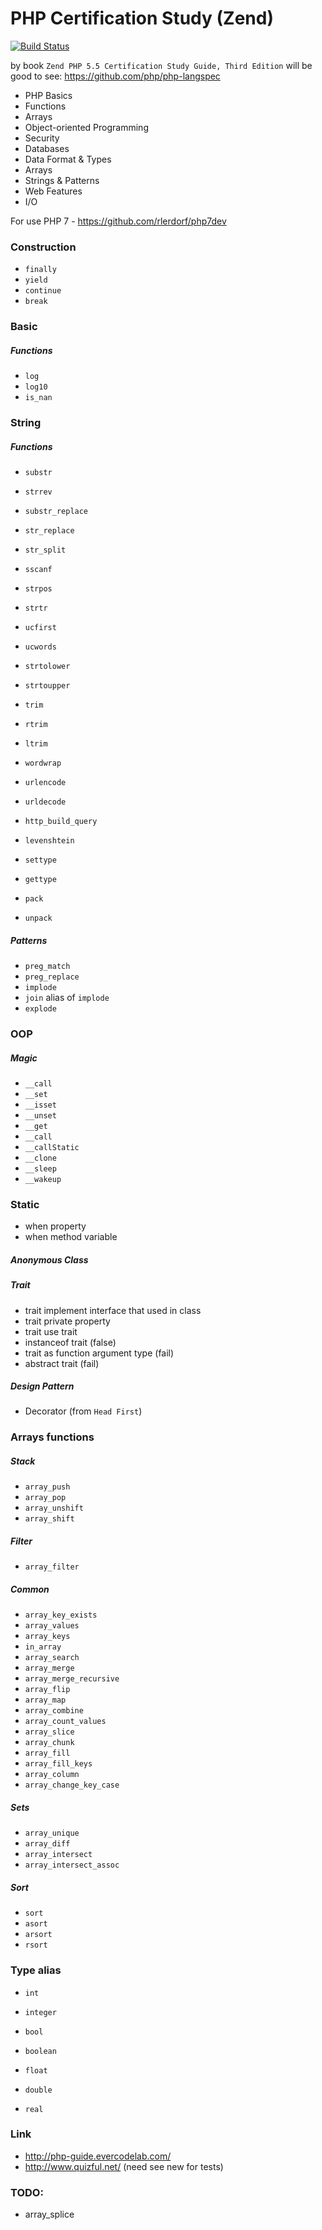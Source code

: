 # PHP Certification Study (Zend)

[![Build Status](https://travis-ci.org/ReenExeStudyTools/PHPStudy.svg)](https://travis-ci.org/ReenExeStudyTools/PHPStudy)

by book `Zend PHP 5.5 Certification Study Guide, Third Edition`
will be good to see: <https://github.com/php/php-langspec>


*    PHP Basics
*    Functions
*    Arrays
*    Object-oriented Programming
*    Security
*    Databases
*    Data Format & Types
*    Arrays
*    Strings & Patterns
*    Web Features
*    I/O

For use PHP 7 - https://github.com/rlerdorf/php7dev

### Construction
* `finally`
* `yield`
* `continue`
* `break`

### Basic
##### Functions
* `log`
* `log10`
* `is_nan`

### String
##### Functions
* `substr`
* `strrev`
* `substr_replace`
* `str_replace`
* `str_split`
* `sscanf`
* `strpos`
* `strtr`

* `ucfirst`
* `ucwords`
* `strtolower`
* `strtoupper`

* `trim`
* `rtrim`
* `ltrim`

* `wordwrap`

* `urlencode`
* `urldecode`
* `http_build_query`

* `levenshtein`

* `settype`
* `gettype`

* `pack`
* `unpack`
##### Patterns
* `preg_match`
* `preg_replace`
* `implode`
* `join` alias of `implode`
* `explode`

### OOP
##### Magic
* `__call`
* `__set`
* `__isset`
* `__unset`
* `__get`
* `__call`
* `__callStatic`
* `__clone`
* `__sleep`
* `__wakeup`

### Static
* when property
* when method variable

##### Anonymous Class

##### Trait
* trait implement interface that used in class
* trait private property
* trait use trait
* instanceof trait (false)
* trait as function argument type (fail)
* abstract trait (fail)

##### Design Pattern
* Decorator (from `Head First`)

### Arrays functions
##### Stack
* `array_push`
* `array_pop`
* `array_unshift`
* `array_shift`

##### Filter
* `array_filter`

##### Common
* `array_key_exists`
* `array_values`
* `array_keys`
* `in_array`
* `array_search`
* `array_merge`
* `array_merge_recursive`
* `array_flip`
* `array_map`
* `array_combine`
* `array_count_values`
* `array_slice`
* `array_chunk`
* `array_fill`
* `array_fill_keys`
* `array_column`
* `array_change_key_case`

##### Sets
* `array_unique`
* `array_diff`
* `array_intersect`
* `array_intersect_assoc`

##### Sort
* `sort`
* `asort`
* `arsort`
* `rsort`

### Type alias
* `int`
* `integer`

* `bool`
* `boolean`

* `float`
* `double`
* `real`

### Link
* http://php-guide.evercodelab.com/
* http://www.quizful.net/ (need see new for tests)

### TODO:
* array_splice
